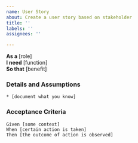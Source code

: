 ```yaml
---
name: User Story
about: Create a user story based on stakeholder
title: ''
labels: ''
assignees: ''

---
```


**As a** [role]  
**I need** [function]  
**So that** [benefit]  
      
### Details and Assumptions
    * [document what you know]      
### Acceptance Criteria     
```gherkin
Given [some context]
When [certain action is taken]
Then [the outcome of action is observed]
